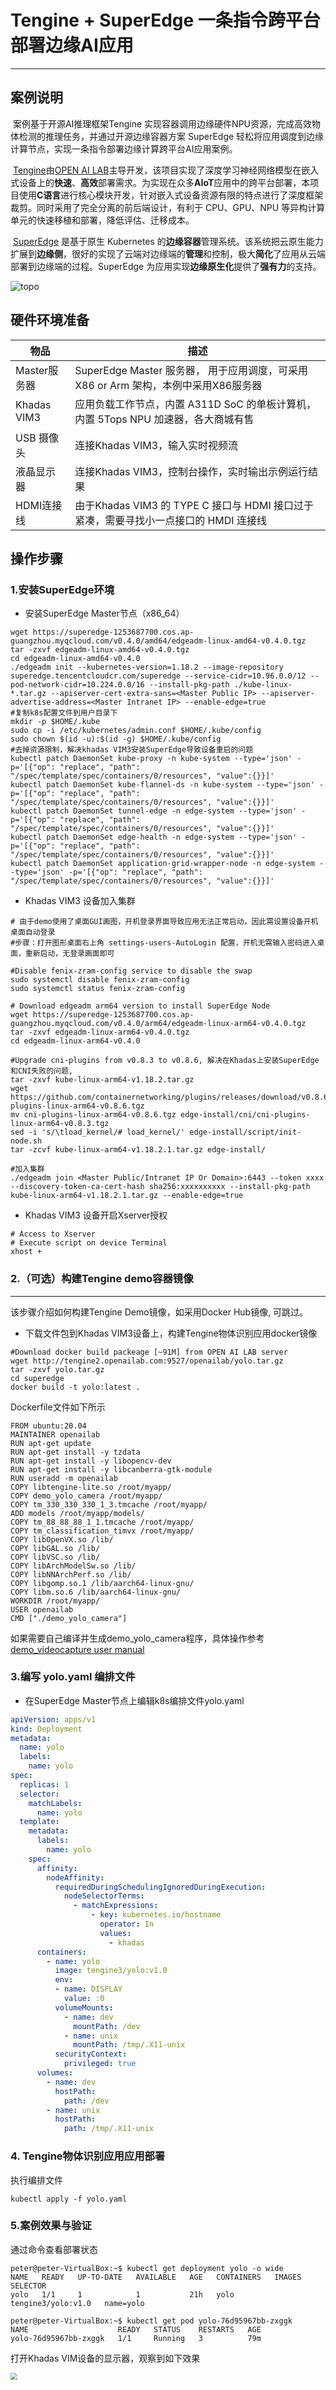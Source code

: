 # Tengine + SuperEdge 一条指令跨平台部署边缘AI应用
------------
## 案例说明

​		案例基于开源AI推理框架Tengine 实现容器调用边缘硬件NPU资源，完成高效物体检测的推理任务，并通过开源边缘容器方案 SuperEdge 轻松将应用调度到边缘计算节点，实现一条指令部署边缘计算跨平台AI应用案例。

​		[Tengine](https://github.com/OAID/Tengine "Tengine")由[OPEN AI LAB](http://www.openailab.com/)主导开发，该项目实现了深度学习神经网络模型在嵌入式设备上的**快速**、**高效**部署需求。为实现在众多**AIoT**应用中的跨平台部署，本项目使用**C语言**进行核心模块开发，针对嵌入式设备资源有限的特点进行了深度框架裁剪。同时采用了完全分离的前后端设计，有利于 CPU、GPU、NPU 等异构计算单元的快速移植和部署，降低评估、迁移成本。

​		[SuperEdge](https://github.com/superedge/superedge "SuperEdge") 是基于原生 Kubernetes 的**边缘容器**管理系统。该系统把云原生能力扩展到**边缘侧**，很好的实现了云端对边缘端的**管理**和控制，极大**简化**了应用从云端部署到边缘端的过程。SuperEdge 为应用实现**边缘原生化**提供了**强有力**的支持。

<img src="http://tengine2.openailab.com:9527/openailab/structure.png" alt="topo" style="zoom:100%;" />

## 硬件环境准备

| 物品         | 描述                                                         |
| ------------ | ------------------------------------------------------------ |
| Master服务器 | SuperEdge Master 服务器， 用于应用调度，可采用X86 or Arm 架构，本例中采用X86服务器 |
| Khadas VIM3  | 应用负载工作节点，内置 A311D SoC 的单板计算机，内置 5Tops NPU 加速器，各大商城有售 |
| USB 摄像头   | 连接Khadas VIM3，输入实时视频流                              |
| 液晶显示器   | 连接Khadas VIM3，控制台操作，实时输出示例运行结果            |
| HDMI连接线   | 由于Khadas VIM3 的 TYPE C 接口与 HDMI 接口过于紧凑，需要寻找小一点接口的 HMDI 连接线 |



## 操作步骤

### 1.安装SuperEdge环境

- 安装SuperEdge Master节点（x86_64）
```shell
wget https://superedge-1253687700.cos.ap-guangzhou.myqcloud.com/v0.4.0/amd64/edgeadm-linux-amd64-v0.4.0.tgz
tar -zxvf edgeadm-linux-amd64-v0.4.0.tgz
cd edgeadm-linux-amd64-v0.4.0
./edgeadm init --kubernetes-version=1.18.2 --image-repository superedge.tencentcloudcr.com/superedge --service-cidr=10.96.0.0/12 --pod-network-cidr=10.224.0.0/16 --install-pkg-path ./kube-linux-*.tar.gz --apiserver-cert-extra-sans=<Master Public IP> --apiserver-advertise-address=<Master Intranet IP> --enable-edge=true
#复制k8s配置文件到用户目录下
mkdir -p $HOME/.kube
sudo cp -i /etc/kubernetes/admin.conf $HOME/.kube/config
sudo chown $(id -u):$(id -g) $HOME/.kube/config
#去掉资源限制，解决khadas VIM3安装SuperEdge导致设备重启的问题
kubectl patch DaemonSet kube-proxy -n kube-system --type='json' -p='[{"op": "replace", "path": "/spec/template/spec/containers/0/resources", "value":{}}]'
kubectl patch DaemonSet kube-flannel-ds -n kube-system --type='json' -p='[{"op": "replace", "path": "/spec/template/spec/containers/0/resources", "value":{}}]'
kubectl patch DaemonSet tunnel-edge -n edge-system --type='json' -p='[{"op": "replace", "path": "/spec/template/spec/containers/0/resources", "value":{}}]'
kubectl patch DaemonSet edge-health -n edge-system --type='json' -p='[{"op": "replace", "path": "/spec/template/spec/containers/0/resources", "value":{}}]'
kubectl patch DaemonSet application-grid-wrapper-node -n edge-system --type='json' -p='[{"op": "replace", "path": "/spec/template/spec/containers/0/resources", "value":{}}]'
```
- Khadas VIM3 设备加入集群
```shell
# 由于demo使用了桌面GUI画图，开机登录界面导致应用无法正常启动，因此需设置设备开机桌面自动登录
#步骤：打开图形桌面右上角 settings-users-AutoLogin 配置，开机无需输入密码进入桌面，重新启动，无登录画面即可

#Disable fenix-zram-config service to disable the swap 
sudo systemctl disable fenix-zram-config
sudo systemctl status fenix-zram-config

# Download edgeadm arm64 version to install SuperEdge Node 
wget https://superedge-1253687700.cos.ap-guangzhou.myqcloud.com/v0.4.0/arm64/edgeadm-linux-arm64-v0.4.0.tgz
tar -zxvf edgeadm-linux-arm64-v0.4.0.tgz
cd edgeadm-linux-arm64-v0.4.0

#Upgrade cni-plugins from v0.8.3 to v0.8.6, 解决在Khadas上安装SuperEdge和CNI失败的问题,
tar -zxvf kube-linux-arm64-v1.18.2.tar.gz
wget https://github.com/containernetworking/plugins/releases/download/v0.8.6/cni-plugins-linux-arm64-v0.8.6.tgz
mv cni-plugins-linux-arm64-v0.8.6.tgz edge-install/cni/cni-plugins-linux-arm64-v0.8.3.tgz
sed -i 's/\tload_kernel/# load_kernel/' edge-install/script/init-node.sh
tar -zcvf kube-linux-arm64-v1.18.2.1.tar.gz edge-install/

#加入集群
./edgeadm join <Master Public/Intranet IP Or Domain>:6443 --token xxxx --discovery-token-ca-cert-hash sha256:xxxxxxxxxx --install-pkg-path kube-linux-arm64-v1.18.2.1.tar.gz --enable-edge=true
```
- Khadas VIM3 设备开启Xserver授权
```shell
# Access to Xserver
# Execute script on device Terminal
xhost +
```

### 2.（可选）构建Tengine demo容器镜像
------------
该步骤介绍如何构建Tengine Demo镜像，如采用Docker Hub镜像, 可跳过。

- 下载文件包到Khadas VIM3设备上，构建Tengine物体识别应用docker镜像
```shell
#Download docker build packeage [~91M] from OPEN AI LAB server
wget http://tengine2.openailab.com:9527/openailab/yolo.tar.gz
tar -zxvf yolo.tar.gz
cd superedge
docker build -t yolo:latest .
```
Dockerfile文件如下所示
```
FROM ubuntu:20.04
MAINTAINER openailab
RUN apt-get update
RUN apt-get install -y tzdata
RUN apt-get install -y libopencv-dev
RUN apt-get install -y libcanberra-gtk-module
RUN useradd -m openailab
COPY libtengine-lite.so /root/myapp/
COPY demo_yolo_camera /root/myapp/
COPY tm_330_330_330_1_3.tmcache /root/myapp/
ADD models /root/myapp/models/
COPY tm_88_88_88_1_1.tmcache /root/myapp/
COPY tm_classification_timvx /root/myapp/
COPY libOpenVX.so /lib/
COPY libGAL.so /lib/
COPY libVSC.so /lib/
COPY libArchModelSw.so /lib/
COPY libNNArchPerf.so /lib/
COPY libgomp.so.1 /lib/aarch64-linux-gnu/
COPY libm.so.6 /lib/aarch64-linux-gnu/
WORKDIR /root/myapp/
USER openailab
CMD ["./demo_yolo_camera"]
```
如果需要自己编译并生成demo_yolo_camera程序，具体操作参考[demo_videocapture user manual](https://github.com/OAID/Tengine/blob/tengine-lite/doc/demo_videocapture_user_manual.md "demo_videocapture user manual")

### 3.编写 yolo.yaml 编排文件 

- 在SuperEdge Master节点上编辑k8s编排文件yolo.yaml
```yaml
apiVersion: apps/v1
kind: Deployment
metadata:
  name: yolo
  labels:
    name: yolo
spec:
  replicas: 1
  selector:
    matchLabels:
      name: yolo
  template:
    metadata:
      labels:
        name: yolo
    spec:
      affinity:
        nodeAffinity:
          requiredDuringSchedulingIgnoredDuringExecution:
            nodeSelectorTerms:
              - matchExpressions:
                  - key: kubernetes.io/hostname
                    operator: In
                    values:
                      - khadas
      containers:
        - name: yolo
          image: tengine3/yolo:v1.0
          env:
          - name: DISPLAY
            value: :0
          volumeMounts:
            - name: dev
              mountPath: /dev
            - name: unix
              mountPath: /tmp/.X11-unix
          securityContext:
            privileged: true
      volumes:
        - name: dev
          hostPath:
            path: /dev
        - name: unix
          hostPath:
            path: /tmp/.X11-unix
```
### 4. Tengine物体识别应用应用部署

执行编排文件

```shell
kubectl apply -f yolo.yaml
```
### 5.案例效果与验证

通过命令查看部署状态

```
peter@peter-VirtualBox:~$ kubectl get deployment yolo -o wide
NAME   READY   UP-TO-DATE   AVAILABLE   AGE   CONTAINERS   IMAGES               SELECTOR
yolo   1/1     1            1           21h   yolo         tengine3/yolo:v1.0   name=yolo

peter@peter-VirtualBox:~$ kubectl get pod yolo-76d95967bb-zxggk 
NAME                    READY   STATUS    RESTARTS   AGE
yolo-76d95967bb-zxggk   1/1     Running   3          79m

```

打开Khadas VIM设备的显示器，观察到如下效果

<img src="http://tengine2.openailab.com:9527/openailab/demo.jpg" style="zoom:67%;" />


